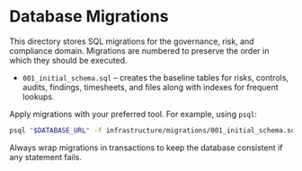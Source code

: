 # Database Migrations

This directory stores SQL migrations for the governance, risk, and compliance domain. Migrations are numbered to preserve the order in which they should be executed.

* `001_initial_schema.sql` – creates the baseline tables for risks, controls, audits, findings, timesheets, and files along with indexes for frequent lookups.

Apply migrations with your preferred tool. For example, using `psql`:

```bash
psql "$DATABASE_URL" -f infrastructure/migrations/001_initial_schema.sql
```

Always wrap migrations in transactions to keep the database consistent if any statement fails.
